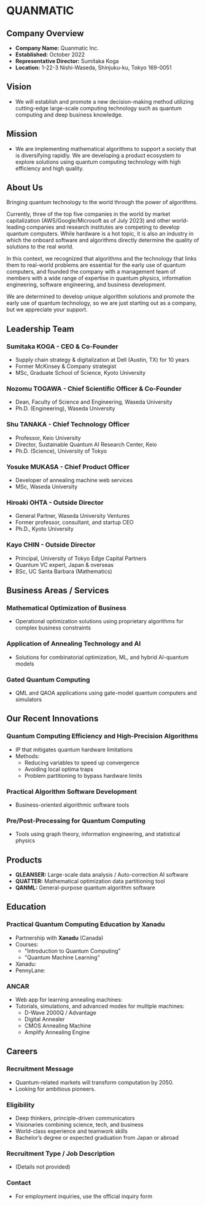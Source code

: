 # QUANMATIC

## Company Overview
- **Company Name:** Quanmatic Inc.  
- **Established:** October 2022  
- **Representative Director:** Sumitaka Koga  
- **Location:** 1-22-3 Nishi-Waseda, Shinjuku-ku, Tokyo 169-0051  

## Vision
- We will establish and promote a new decision-making method utilizing cutting-edge large-scale computing technology such as quantum computing and deep business knowledge.

## Mission
- We are implementing mathematical algorithms to support a society that is diversifying rapidly. We are developing a product ecosystem to explore solutions using quantum computing technology with high efficiency and high quality.

## About Us
Bringing quantum technology to the world through the power of algorithms.

Currently, three of the top five companies in the world by market capitalization (AWS/Google/Microsoft as of July 2023) and other world-leading companies and research institutes are competing to develop quantum computers. While hardware is a hot topic, it is also an industry in which the onboard software and algorithms directly determine the quality of solutions to the real world.

In this context, we recognized that algorithms and the technology that links them to real-world problems are essential for the early use of quantum computers, and founded the company with a management team of members with a wide range of expertise in quantum physics, information engineering, software engineering, and business development. 

We are determined to develop unique algorithm solutions and promote the early use of quantum technology, so we are just starting out as a company, but we appreciate your support.

## Leadership Team

### Sumitaka KOGA - CEO & Co-Founder
- Supply chain strategy & digitalization at Dell (Austin, TX) for 10 years
- Former McKinsey & Company strategist
- MSc, Graduate School of Science, Kyoto University

### Nozomu TOGAWA - Chief Scientific Officer & Co-Founder
- Dean, Faculty of Science and Engineering, Waseda University
- Ph.D. (Engineering), Waseda University

### Shu TANAKA - Chief Technology Officer
- Professor, Keio University
- Director, Sustainable Quantum AI Research Center, Keio
- Ph.D. (Science), University of Tokyo

### Yosuke MUKASA - Chief Product Officer
- Developer of annealing machine web services
- MSc, Waseda University

### Hiroaki OHTA - Outside Director
- General Partner, Waseda University Ventures
- Former professor, consultant, and startup CEO
- Ph.D., Kyoto University

### Kayo CHIN - Outside Director
- Principal, University of Tokyo Edge Capital Partners
- Quantum VC expert, Japan & overseas
- BSc, UC Santa Barbara (Mathematics)

## Business Areas / Services

### Mathematical Optimization of Business
- Operational optimization solutions using proprietary algorithms for complex business constraints

### Application of Annealing Technology and AI
- Solutions for combinatorial optimization, ML, and hybrid AI-quantum models

### Gated Quantum Computing
- QML and QAOA applications using gate-model quantum computers and simulators

## Our Recent Innovations

### Quantum Computing Efficiency and High-Precision Algorithms
- IP that mitigates quantum hardware limitations
- Methods:
  - Reducing variables to speed up convergence
  - Avoiding local optima traps
  - Problem partitioning to bypass hardware limits

### Practical Algorithm Software Development
- Business-oriented algorithmic software tools

### Pre/Post-Processing for Quantum Computing
- Tools using graph theory, information engineering, and statistical physics

## Products

- **QLEANSER:** Large-scale data analysis / Auto-correction AI software
- **QUATTER:** Mathematical optimization data partitioning tool
- **QANML:** General-purpose quantum algorithm software

## Education

### Practical Quantum Computing Education by Xanadu
- Partnership with **Xanadu** (Canada)
- Courses:
  - "Introduction to Quantum Computing"
  - "Quantum Machine Learning"
- Xanadu: 
- PennyLane:
  
### ANCAR
- Web app for learning annealing machines: 
- Tutorials, simulations, and advanced modes for multiple machines:
  - D-Wave 2000Q / Advantage
  - Digital Annealer
  - CMOS Annealing Machine
  - Amplify Annealing Engine

## Careers

### Recruitment Message
- Quantum-related markets will transform computation by 2050.
- Looking for ambitious pioneers.

### Eligibility
- Deep thinkers, principle-driven communicators
- Visionaries combining science, tech, and business
- World-class experience and teamwork skills
- Bachelor’s degree or expected graduation from Japan or abroad

### Recruitment Type / Job Description
- (Details not provided)

### Contact
- For employment inquiries, use the official inquiry form
